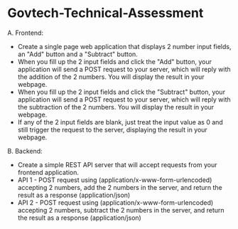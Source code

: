 # Govtech-Technical-Assessment

A. Frontend:

- Create a single page web application that displays 2 number input fields, an "Add" button and a "Subtract" button.
- When you fill up the 2 input fields and click the "Add" button, your application will send a POST request to your server, which will reply with the addition of the 2 numbers. You will display the result in your webpage.
- When you fill up the 2 input fields and click the "Subtract" button, your application will send a POST request to your server, which will reply with the subtraction of the 2 numbers. You will display the result in your webpage.
- If any of the 2 input fields are blank, just treat the input value as 0 and still trigger the request to the server, displaying the result in your webpage.

B. Backend:

- Create a simple REST API server that will accept requests from your frontend application.
- API 1 - POST request using (application/x-www-form-urlencoded) accepting 2 numbers, add the 2 numbers in the server, and return the result as a response (application/json)
- API 2 - POST request using (application/x-www-form-urlencoded) accepting 2 numbers, subtract the 2 numbers in the server, and return the result as a response (application/json)
